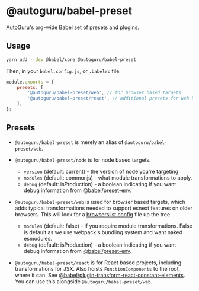 # @autoguru/babel-preset

[AutoGuru](https://www.autoguru.com.au/)'s org-wide Babel set of presets and plugins.

## Usage

```sh
yarn add --dev @babel/core @autoguru/babel-preset
```

Then, in your `babel.config.js`, or `.babelrc` file:

```js
module.exports = {
	presets: [
		'@autoguru/babel-preset/web', // for browser based targets
		'@autoguru/babel-preset/react', // additional presets for web based react projects
	],
};
```

## Presets

-   `@autoguru/babel-preset` is merely an alias of `@autoguru/babel-preset/web`.
-   `@autoguru/babel-preset/node` is for node based targets.

    -   `version` (default: current) - the version of node you're targeting
    -   `modules` (default: commonjs) - what module transformations to apply.
    -   `debug` (default: isProduction) - a boolean indicating if you want debug information from [@babel/preset-env](https://github.com/babel/babel/tree/master/packages/babel-preset-env).

-   `@autoguru/babel-preset/web` is used for browser based targets, which adds typical transformations needed to support esnext features on older browsers. This will look for a [browserslist config](https://github.com/browserslist/browserslist) file up the tree.

    -   `modules` (default: false) - if you require module transformations. False is default as we use webpack's bundling system and want naked esmodules.
    -   `debug` (default: isProduction) - a boolean indicating if you want debug information from [@babel/preset-env](https://github.com/babel/babel/tree/master/packages/babel-preset-env).

-   `@autoguru/babel-preset/react` is for React based projects, including transformations for JSX. Also hoists `FunctionComponents` to the root, where it can. See [@babel/plugin-transform-react-constant-elements](https://babeljs.io/docs/en/babel-plugin-transform-react-constant-elements). You can use this alongside `@autoguru/babel-preset/web`.
